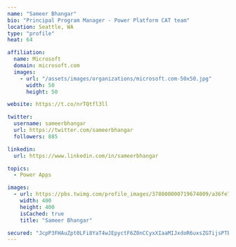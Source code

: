 ```yaml
---
name: "Sameer Bhangar"
bio: "Principal Program Manager - Power Platform CAT team"
location: Seattle, WA
type: "profile"
heat: 64

affiliation:
  name: Microsoft
  domain: microsoft.com
  images:
    - url: "/assets/images/organizations/microsoft.com-50x50.jpg"
      width: 50
      height: 50

website: https://t.co/nrTQtfl3ll

twitter:
  username: sameerbhangar
  url: https://twitter.com/sameerbhangar
  followers: 885

linkedin:
  url: https://www.linkedin.com/in/sameerbhangar

topics:
  - Power Apps

images:
  - url: https://pbs.twimg.com/profile_images/378800000719674009/a36fe7ddfab1778b76e5793772e43798_400x400.jpeg
    width: 400
    height: 400
    isCached: true
    title: "Sameer Bhangar"

secured: "JcpP3FHAuZpt0LFi8YaT4wJEpyctF6Z0nCCyxXIaaMIJxdoR6uxsZGTijsPTEv8YASWf+UdKqW+uZx0DzF/xDRh7Ma1v8yP6vgxbJM4H/ahCTyBxRETNlQoc6pYrAHeOJUvEsiCqSbajpYye4tF2EnCuu6KWF1JbE09VS2QuYSIN6DXGfSDNTxjGBGrCfD3dJEBrL94pfT8hof4a+MC8eejbZyb3Ih4ei3u1TFvRkKzJNHfzkK6nHzFYIH5GJy6ADwB6KbAXkSsQuBEFUl9MN5/YD7mAYi3teKI1CpMAb2DucVwKqTNVdLp2w/qKHZsko9aLe0BN8VO8omRakOW72/RLnj8UsxXue4FitY6ymWcXA7//9IUo4s8VmJeCgi7xRLZGvaB/Z8mkMHGeVheKTg==;ddvrbF7fkcIyrWZ7RGae/Q=="
---
```


